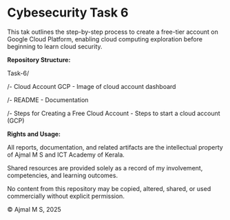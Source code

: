# Cybesecurity Task 6

This tak outlines the step-by-step process to create a free-tier account on Google Cloud Platform, enabling cloud computing exploration before beginning to learn cloud security.

**Repository Structure:**

Task-6/

/- Cloud Account GCP - Image of cloud account dashboard

/- README - Documentation

/- Steps for Creating a Free Cloud Account - Steps to start a cloud account (GCP)

**Rights and Usage:**

All reports, documentation, and related artifacts are the intellectual property of Ajmal M S and ICT Academy of Kerala.

Shared resources are provided solely as a record of my involvement, competencies, and learning outcomes.

No content from this repository may be copied, altered, shared, or used commercially without explicit permission.

© Ajmal M S, 2025
